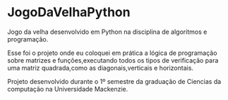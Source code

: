 # JogoDaVelhaPython
 Jogo da velha desenvolvido em Python na disciplina de algoritmos e programação.
 
 Esse foi o projeto onde eu coloquei em prática a lógica de programação sobre matrizes e funções,executando todos 
 os tipos de verificação para uma matriz quadrada,como as diagonais,verticais e horizontais.
 
 Projeto desenvolvido durante o 1º semestre da graduação de Ciencias da computação na Universidade Mackenzie.
